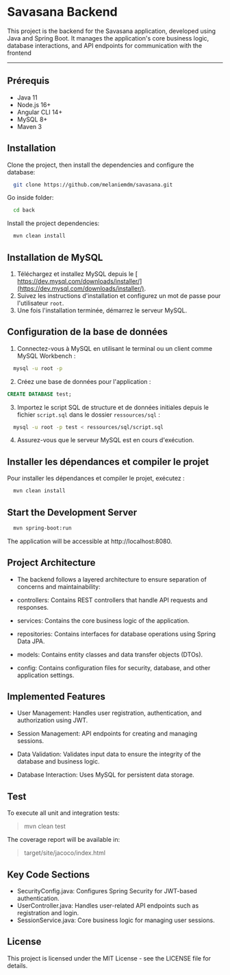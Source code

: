 # Savasana Backend

This project is the backend for the Savasana application, developed using Java and Spring Boot. It manages the application's core business logic, database interactions, and API endpoints for communication with the frontend

--- 

## Prérequis

- Java 11
- Node.js 16+
- Angular CLI 14+
- MySQL 8+
- Maven 3

## Installation

Clone the project, then install the dependencies and configure the database:

```bash
  git clone https://github.com/melaniemdm/savasana.git
```
Go inside folder:
```bash
  cd back
```

Install the project dependencies:
```bash
  mvn clean install
```

## Installation de MySQL

1. Téléchargez et installez MySQL depuis
   le [ https://dev.mysql.com/downloads/installer/](https://dev.mysql.com/downloads/installer/).
2. Suivez les instructions d'installation et configurez un mot de passe pour l'utilisateur `root`.
3. Une fois l'installation terminée, démarrez le serveur MySQL.

## Configuration de la base de données

1. Connectez-vous à MySQL en utilisant le terminal ou un client comme MySQL Workbench :
```bash
  mysql -u root -p
```
2. Créez une base de données pour l'application :
```sql
CREATE DATABASE test;
```
3. Importez le script SQL de structure et de données initiales depuis le fichier `script.sql` dans le dossier
   `ressources/sql` :
```bash
  mysql -u root -p test < ressources/sql/script.sql
```
   
4. Assurez-vous que le serveur MySQL est en cours d'exécution.

## Installer les dépendances et compiler le projet

Pour installer les dépendances et compiler le projet, exécutez :

```bash
  mvn clean install
```

## Start the Development Server

```bash
  mvn spring-boot:run
```

The application will be accessible at http://localhost:8080.

## Project Architecture

- The backend follows a layered architecture to ensure separation of concerns and maintainability:

- controllers: Contains REST controllers that handle API requests and responses.

- services: Contains the core business logic of the application.

- repositories: Contains interfaces for database operations using Spring Data JPA.

- models: Contains entity classes and data transfer objects (DTOs).

- config: Contains configuration files for security, database, and other application settings.

## Implemented Features

- User Management: Handles user registration, authentication, and authorization using JWT.

- Session Management: API endpoints for creating and managing sessions.

- Data Validation: Validates input data to ensure the integrity of the database and business logic.

- Database Interaction: Uses MySQL for persistent data storage.

## Test

To execute all unit and integration tests:

> mvn clean test

The coverage report will be available in:

> target/site/jacoco/index.html

## Key Code Sections

- SecurityConfig.java: Configures Spring Security for JWT-based authentication.
- UserController.java: Handles user-related API endpoints such as registration and login.
- SessionService.java: Core business logic for managing user sessions.

## License
This project is licensed under the MIT License - see the LICENSE file for details.